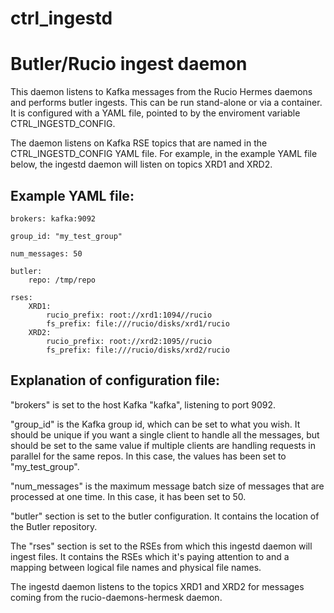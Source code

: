 # ctrl_ingestd
# Butler/Rucio ingest daemon

This daemon listens to Kafka messages from the Rucio Hermes daemons and performs butler ingests.
This can be run stand-alone or via a container.  It is configured with a YAML file, pointed to by
the enviroment variable CTRL_INGESTD_CONFIG.

The daemon listens on Kafka RSE topics that are named in the
CTRL_INGESTD_CONFIG YAML file.  For example, in the example YAML file below, the
ingestd daemon will listen on topics XRD1 and XRD2.

## Example YAML file:
```
brokers: kafka:9092

group_id: "my_test_group"

num_messages: 50

butler:
    repo: /tmp/repo

rses:
    XRD1:
        rucio_prefix: root://xrd1:1094//rucio
        fs_prefix: file:///rucio/disks/xrd1/rucio
    XRD2:
        rucio_prefix: root://xrd2:1095//rucio
        fs_prefix: file:///rucio/disks/xrd2/rucio
```

## Explanation of configuration file:

"brokers" is set to the host Kafka "kafka", listening to port 9092.

"group_id" is the Kafka group id, which can be set to what you wish. It should be unique if you want a single client to handle all the messages, but should be set to the same value if multiple clients are handling requests in parallel for the same repos.  In this case, the values has been set to "my_test_group".

"num_messages" is the maximum message batch size of messages that are processed at one time.  In this case, it has been set to 50.

"butler" section is set to the butler configuration.  It contains the location of the Butler repository.

The "rses" section is set to the RSEs from which this ingestd daemon will ingest files.  It contains the
RSEs which it's paying attention to and a mapping between logical file names and physical file names.

The ingestd daemon listens to the topics XRD1 and XRD2 for messages coming from the rucio-daemons-hermesk daemon.
